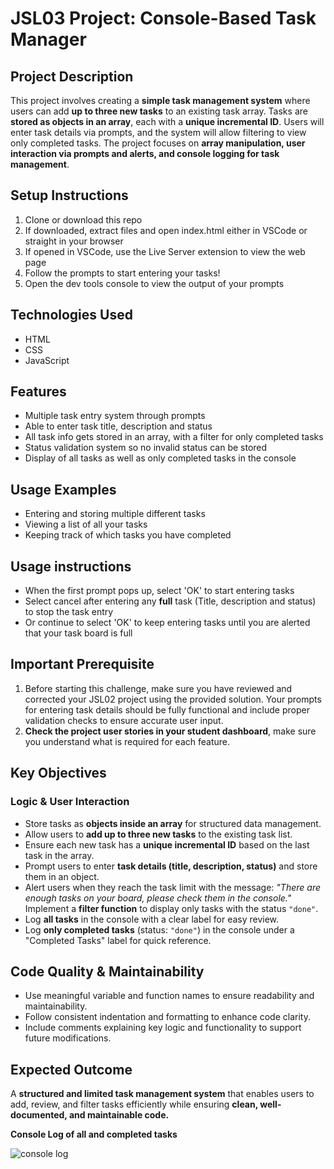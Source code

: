 # JSL03 Project: Console-Based Task Manager

## Project Description

This project involves creating a **simple task management system** where users can add **up to three new tasks** to an existing task array. Tasks are **stored as objects in an array**, each with a **unique incremental ID**. Users will enter task details via prompts, and the system will allow filtering to view only completed tasks. The project focuses on **array manipulation, user interaction via prompts and alerts, and console logging for task management**.

## Setup Instructions

1. Clone or download this repo
2. If downloaded, extract files and open index.html either in VSCode or straight in your browser
3. If opened in VSCode, use the Live Server extension to view the web page
4. Follow the prompts to start entering your tasks!
5. Open the dev tools console to view the output of your prompts

## Technologies Used

- HTML
- CSS
- JavaScript

## Features

- Multiple task entry system through prompts
- Able to enter task title, description and status
- All task info gets stored in an array, with a filter for only completed tasks
- Status validation system so no invalid status can be stored
- Display of all tasks as well as only completed tasks in the console

## Usage Examples

- Entering and storing multiple different tasks
- Viewing a list of all your tasks
- Keeping track of which tasks you have completed

## Usage instructions

- When the first prompt pops up, select 'OK' to start entering tasks
- Select cancel after entering any **full** task (Title, description and status) to stop the task entry
- Or continue to select 'OK' to keep entering tasks until you are alerted that your task board is full

## Important Prerequisite

1. Before starting this challenge, make sure you have reviewed and corrected your JSL02 project using the provided solution. Your prompts for entering task details should be fully functional and include proper validation checks to ensure accurate user input.
2. **Check the project user stories in your student dashboard**, make sure you understand what is required for each feature.

## Key Objectives

### Logic & User Interaction

- Store tasks as **objects inside an array** for structured data management.
- Allow users to **add up to three new tasks** to the existing task list.
- Ensure each new task has a **unique incremental ID** based on the last task in the array.
- Prompt users to enter **task details (title, description, status)** and store them in an object.
- Alert users when they reach the task limit with the message:
  _"There are enough tasks on your board, please check them in the console."_
  Implement a **filter function** to display only tasks with the status `"done"`.
- Log **all tasks** in the console with a clear label for easy review.
- Log **only completed tasks** (status: `"done"`) in the console under a "Completed Tasks" label for quick reference.

## Code Quality & Maintainability

- Use meaningful variable and function names to ensure readability and maintainability.
- Follow consistent indentation and formatting to enhance code clarity.
- Include comments explaining key logic and functionality to support future modifications.

## Expected Outcome

A **structured and limited task management system** that enables users to add, review, and filter tasks efficiently while ensuring **clean, well-documented, and maintainable code.**

**Console Log of all and completed tasks**

![console log](./explainer-images/console%20log.png)
